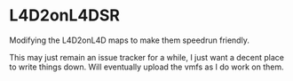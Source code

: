 # L4D2onL4DSR
Modifying the L4D2onL4D maps to make them speedrun friendly.

This may just remain an issue tracker for a while, I just want a decent place to write things down. Will eventually upload the vmfs as I do work on them.
